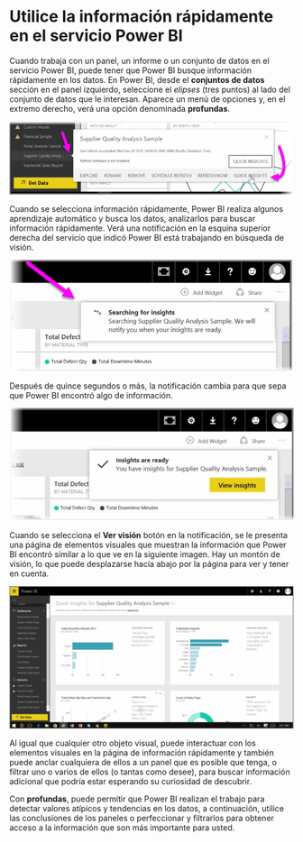 <properties
   pageTitle="Visión rápida de Power BI"
   description="Aprenda a obtener una visión rápida y elementos visuales en unos pocos clics"
   services="powerbi"
   documentationCenter=""
   authors="davidiseminger"
   manager="mblythe"
   backup=""
   editor=""
   tags=""
   qualityFocus="no"
   qualityDate=""
   featuredVideoId="bk_TSwIzVnI"
   featuredVideoThumb=""
   courseDuration="5m"/>

<tags
   ms.service="powerbi"
   ms.devlang="NA"
   ms.topic="get-started-article"
   ms.tgt_pltfrm="NA"
   ms.workload="powerbi"
   ms.date="09/29/2016"
   ms.author="davidi"/>

# Utilice la información rápidamente en el servicio Power BI

Cuando trabaja con un panel, un informe o un conjunto de datos en el servicio Power BI, puede tener que Power BI busque información rápidamente en los datos. En Power BI, desde el **conjuntos de datos** sección en el panel izquierdo, seleccione el *elipses* (tres puntos) al lado del conjunto de datos que le interesan. Aparece un menú de opciones y, en el extremo derecho, verá una opción denominada **profundas**.

![](media/powerbi-learning-4-1a-quick-insights/4-1a_1.png)

Cuando se selecciona información rápidamente, Power BI realiza algunos aprendizaje automático y busca los datos, analizarlos para buscar información rápidamente. Verá una notificación en la esquina superior derecha del servicio que indicó Power BI está trabajando en búsqueda de visión.

![](media/powerbi-learning-4-1a-quick-insights/4-1a_2.png)

Después de quince segundos o más, la notificación cambia para que sepa que Power BI encontró algo de información.

![](media/powerbi-learning-4-1a-quick-insights/4-1a_3.png)

Cuando se selecciona el **Ver visión** botón en la notificación, se le presenta una página de elementos visuales que muestran la información que Power BI encontró similar a lo que ve en la siguiente imagen. Hay un montón de visión, lo que puede desplazarse hacia abajo por la página para ver y tener en cuenta.

![](media/powerbi-learning-4-1a-quick-insights/4-1a_4.png)

Al igual que cualquier otro objeto visual, puede interactuar con los elementos visuales en la página de información rápidamente y también puede anclar cualquiera de ellos a un panel que es posible que tenga, o filtrar uno o varios de ellos (o tantas como desee), para buscar información adicional que podría estar esperando su curiosidad de descubrir.

Con **profundas**, puede permitir que Power BI realizan el trabajo para detectar valores atípicos y tendencias en los datos, a continuación, utilice las conclusiones de los paneles o perfeccionar y filtrarlos para obtener acceso a la información que son más importante para usted.
